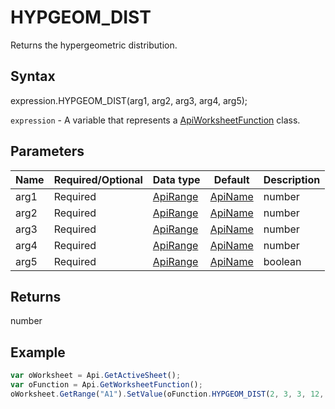 # HYPGEOM_DIST

Returns the hypergeometric distribution.

## Syntax

expression.HYPGEOM_DIST(arg1, arg2, arg3, arg4, arg5);

`expression` - A variable that represents a [ApiWorksheetFunction](../ApiWorksheetFunction.md) class.

## Parameters

| **Name** | **Required/Optional** | **Data type** | **Default** | **Description** |
| ------------- | ------------- | ------------- | ------------- | ------------- |
| arg1 | Required | [ApiRange](../../ApiRange/ApiRange.md) | [ApiName](../../ApiName/ApiName.md) | number |  | The number of successes in the sample. |
| arg2 | Required | [ApiRange](../../ApiRange/ApiRange.md) | [ApiName](../../ApiName/ApiName.md) | number |  | The size of the sample. |
| arg3 | Required | [ApiRange](../../ApiRange/ApiRange.md) | [ApiName](../../ApiName/ApiName.md) | number |  | The number of successes in the population. |
| arg4 | Required | [ApiRange](../../ApiRange/ApiRange.md) | [ApiName](../../ApiName/ApiName.md) | number |  | The population size. |
| arg5 | Required | [ApiRange](../../ApiRange/ApiRange.md) | [ApiName](../../ApiName/ApiName.md) | boolean |  | A logical value (**true** or **false**) that determines the function form. If it is **true**, the function returns the cumulative distribution function. If it is **false**, the function returns the probability mass function. |

## Returns

number

## Example



```javascript
var oWorksheet = Api.GetActiveSheet();
var oFunction = Api.GetWorksheetFunction();
oWorksheet.GetRange("A1").SetValue(oFunction.HYPGEOM_DIST(2, 3, 3, 12, true));
```

